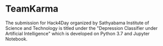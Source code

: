 # TeamKarma
The submission for Hack4Day organized by Sathyabama Institute of Science and Technology is titled under the "Depression Classifier under Artificial Intelligence" which is developed on Python 3.7 and Jupyter Notebook.
